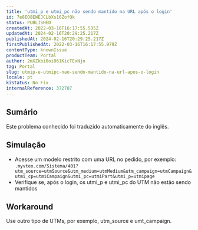 ```yaml
---
title: 'utmi_p e utmi_pc não sendo mantido na URL após o login'
id: 7e8EO8EWEJCLbXs16ZofQk
status: PUBLISHED
createdAt: 2022-03-16T16:17:55.535Z
updatedAt: 2024-02-16T20:29:25.217Z
publishedAt: 2024-02-16T20:29:25.217Z
firstPublishedAt: 2022-03-16T16:17:55.979Z
contentType: knownIssue
productTeam: Portal
author: 2mXZkbi0oi061KicTExNjo
tag: Portal
slug: utmip-e-utmipc-nao-sendo-mantido-na-url-apos-o-login
locale: pt
kiStatus: No Fix
internalReference: 372787
---
```


## Sumário

<div class="alert alert-info">
  <p>Este problema conhecido foi traduzido automaticamente do inglês.</p>
</div>



## Simulação


- Acesse um modelo restrito com uma URL no pedido, por exemplo: `.myvtex.com/Sistema/401?utm_source=utmSource&utm_medium=utmMedium&utm_campaign=utmCampaign&utmi_cp=utmiCampaign&utmi_pc=utmiPart&utmi_p=utmipage`
- Verifique se, após o login, os utmi_p e utmi_pc do UTM não estão sendo mantidos



## Workaround


Use outro tipo de UTMs, por exemplo, utm_source e umt_campaign.

